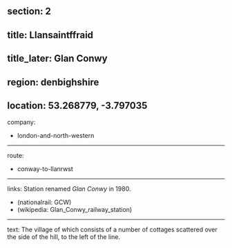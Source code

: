 section: 2
----
title: Llansaintffraid
----
title_later: Glan Conwy
----
region: denbighshire
----
location: 53.268779, -3.797035
----
company:
- london-and-north-western
----
route:
- conway-to-llanrwst
----
links:
Station renamed *Glan Conwy* in 1980.
- (nationalrail: GCW)
- (wikipedia: Glan_Conwy_railway_station)
----
text: The village of which consists of a number of cottages scattered over the side of the hill, to the left of the line.
